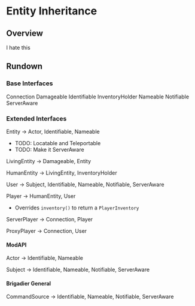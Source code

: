 # Entity Inheritance

## Overview

I hate this

## Rundown

### Base Interfaces

Connection
Damageable
Identifiable
InventoryHolder
Nameable
Notifiable
ServerAware

### Extended Interfaces

Entity -> Actor, Identifiable, Nameable
* TODO: Locatable and Teleportable
* TODO: Make it ServerAware

LivingEntity -> Damageable, Entity

HumanEntity -> LivingEntity, InventoryHolder

User -> Subject, Identifiable, Nameable, Notifiable, ServerAware

Player -> HumanEntity, User
* Overrides `inventory()` to return a `PlayerInventory`

ServerPlayer -> Connection, Player

ProxyPlayer -> Connection, User

#### ModAPI

Actor -> Identifiable, Nameable

Subject -> Identifiable, Nameable, Notifiable, ServerAware

#### Brigadier General

CommandSource -> Identifiable, Nameable, Notifiable, ServerAware
